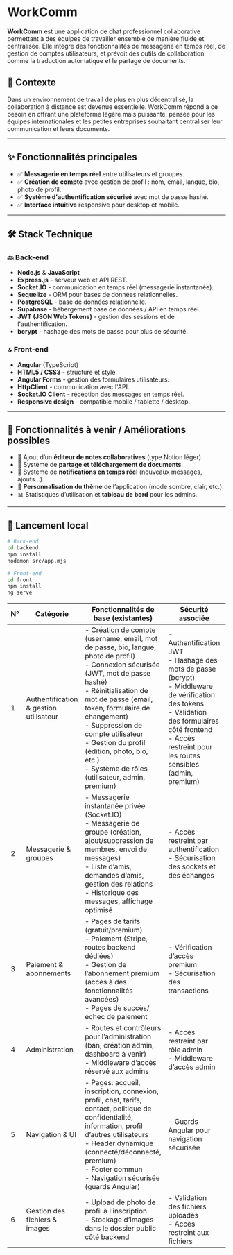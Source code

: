 # WorkComm

**WorkComm** est une application de chat professionnel collaborative permettant à des équipes de travailler ensemble de manière fluide et centralisée. Elle intègre des fonctionnalités de messagerie en temps réel, de gestion de comptes utilisateurs, et prévoit des outils de collaboration comme la traduction automatique et le partage de documents.

## 🧠 Contexte

Dans un environnement de travail de plus en plus décentralisé, la collaboration à distance est devenue essentielle. WorkComm répond à ce besoin en offrant une plateforme légère mais puissante, pensée pour les équipes internationales et les petites entreprises souhaitant centraliser leur communication et leurs documents.

---

## ✨ Fonctionnalités principales

- ✅ **Messagerie en temps réel** entre utilisateurs et groupes.
- ✅ **Création de compte** avec gestion de profil : nom, email, langue, bio, photo de profil.
- ✅ **Système d'authentification sécurisé** avec mot de passe hashé.
- ✅ **Interface intuitive** responsive pour desktop et mobile.

---

## 🛠️ Stack Technique

### 🔙 Back-end

- **Node.js** & **JavaScript**
- **Express.js** - serveur web et API REST.
- **Socket.IO** - communication en temps réel (messagerie instantanée).
- **Sequelize** - ORM pour bases de données relationnelles.
- **PostgreSQL** - base de données relationnelle.
- **Supabase** - hébergement base de données / API en temps réel.
- **JWT (JSON Web Tokens)** - gestion des sessions et de l'authentification.
- **bcrypt** - hashage des mots de passe pour plus de sécurité.

### 🔝 Front-end

- **Angular** (TypeScript)
- **HTML5 / CSS3** - structure et style.
- **Angular Forms** - gestion des formulaires utilisateurs.
- **HttpClient** - communication avec l'API.
- **Socket.IO Client** - réception des messages en temps réel.
- **Responsive design** - compatible mobile / tablette / desktop.

---

## 📌 Fonctionnalités à venir / Améliorations possibles

- 📄 Ajout d’un **éditeur de notes collaboratives** (type Notion léger).
- 📎 Système de **partage et téléchargement de documents**.
- 🔔 Système de **notifications en temps réel** (nouveaux messages, ajouts…).
- 🎨 **Personnalisation du thème** de l’application (mode sombre, clair, etc.).
- 📊 Statistiques d’utilisation et **tableau de bord** pour les admins.

---

## 🚀 Lancement local

```bash
# Back-end
cd backend
npm install
nodemon src/app.mjs

# Front-end
cd front
npm install
ng serve

```

| N° | Catégorie                        | Fonctionnalités de base (existantes)                                                                                                                                         | Sécurité associée                                                                                           | Fonctionnalités prévues / à améliorer                             |
|----|----------------------------------|-------------------------------------------------------------------------------------------------------------------------------------------------------------------------------|-------------------------------------------------------------------------------------------------------------|------------------------------------------------------------------|
| 1  | Authentification & gestion utilisateur | - Création de compte (username, email, mot de passe, bio, langue, photo de profil) <br> - Connexion sécurisée (JWT, mot de passe hashé) <br> - Réinitialisation de mot de passe (email, token, formulaire de changement) <br> - Suppression de compte utilisateur <br> - Gestion du profil (édition, photo, bio, etc.) <br> - Système de rôles (utilisateur, admin, premium) | - Authentification JWT <br> - Hashage des mots de passe (bcrypt) <br> - Middleware de vérification des tokens <br> - Validation des formulaires côté frontend <br> - Accès restreint pour les routes sensibles (admin, premium) | Personnalisation du thème (sombre/clair)                        |
| 2  | Messagerie & groupes             | - Messagerie instantanée privée (Socket.IO) <br> - Messagerie de groupe (création, ajout/suppression de membres, envoi de messages) <br> - Liste d’amis, demandes d’amis, gestion des relations <br> - Historique des messages, affichage optimisé | - Accès restreint par authentification <br> - Sécurisation des sockets et des échanges                      | - Notifications en temps réel (messages, ajouts…) <br> - Éditeur de notes collaboratives (type Notion) <br> - Notifications visuelles (badge chat) |
| 3  | Paiement & abonnements           | - Pages de tarifs (gratuit/premium) <br> - Paiement (Stripe, routes backend dédiées) <br> - Gestion de l’abonnement premium (accès à des fonctionnalités avancées) <br> - Pages de succès/échec de paiement | - Vérification d’accès premium <br> - Sécurisation des transactions                                          | Statistiques d’utilisation et dashboard admin                    |
| 4  | Administration                   | - Routes et contrôleurs pour l’administration (ban, création admin, dashboard à venir) <br> - Middleware d’accès réservé aux admins                                           | - Accès restreint par rôle admin <br> - Middleware d’accès admin                                            | Dashboard admin (statistiques, gestion avancée)                  |
| 5  | Navigation & UI                  | - Pages: accueil, inscription, connexion, profil, chat, tarifs, contact, politique de confidentialité, information, profil d’autres utilisateurs <br> - Header dynamique (connecté/déconnecté, premium) <br> - Footer commun <br> - Navigation sécurisée (guards Angular) | - Guards Angular pour navigation sécurisée                                                                 | - Personnalisation du thème <br> - Responsive design (mobile/tablette/desktop) |
| 6  | Gestion des fichiers & images    | - Upload de photo de profil à l’inscription <br> - Stockage d’images dans le dossier public côté backend                                                                      | - Validation des fichiers uploadés <br> - Accès restreint aux fichiers                                      | Partage et téléchargement de documents                           |
